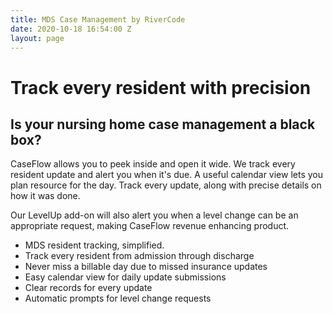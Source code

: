 ```yaml
---
title: MDS Case Management by RiverCode
date: 2020-10-18 16:54:00 Z
layout: page
---
```


# Track every resident with precision

## Is your nursing home case management a black box?

CaseFlow allows you to peek inside and open it wide. We track every resident update and alert you when it's due. A useful calendar view lets you plan resource for the day. Track every update, along with precise details on how it was done.

Our LevelUp add-on will also alert you when a level change can be an appropriate request, making CaseFlow revenue enhancing product.

* MDS resident tracking, simplified.
* Track every resident from admission through discharge
* Never miss a billable day due to missed insurance updates
* Easy calendar view for daily update submissions
* Clear records for every update
* Automatic prompts for level change requests
